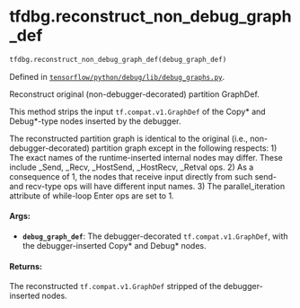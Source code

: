 <div itemscope itemtype="http://developers.google.com/ReferenceObject">
<meta itemprop="name" content="tfdbg.reconstruct_non_debug_graph_def" />
<meta itemprop="path" content="Stable" />
</div>

# tfdbg.reconstruct_non_debug_graph_def

``` python
tfdbg.reconstruct_non_debug_graph_def(debug_graph_def)
```



Defined in [`tensorflow/python/debug/lib/debug_graphs.py`](/code/stable/tensorflow/python/debug/lib/debug_graphs.py).

Reconstruct original (non-debugger-decorated) partition GraphDef.

This method strips the input `tf.compat.v1.GraphDef` of the Copy* and
Debug*-type nodes inserted by the debugger.

The reconstructed partition graph is identical to the original (i.e.,
  non-debugger-decorated) partition graph except in the following respects:
    1) The exact names of the runtime-inserted internal nodes may differ.
       These include _Send, _Recv, _HostSend, _HostRecv, _Retval ops.
    2) As a consequence of 1, the nodes that receive input directly from such
       send- and recv-type ops will have different input names.
    3) The parallel_iteration attribute of while-loop Enter ops are set to 1.

#### Args:

* <b>`debug_graph_def`</b>: The debugger-decorated `tf.compat.v1.GraphDef`, with the
    debugger-inserted Copy* and Debug* nodes.


#### Returns:

The reconstructed `tf.compat.v1.GraphDef` stripped of the debugger-inserted
nodes.